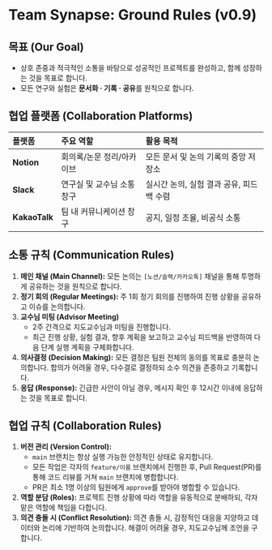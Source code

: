 # Team Synapse: Ground Rules (v0.9)

## 목표 (Our Goal)
- 상호 존중과 적극적인 소통을 바탕으로 성공적인 프로젝트를 완성하고, 함께 성장하는 것을 목표로 합니다.
- 모든 연구와 실험은 **문서화 · 기록 · 공유**를 원칙으로 합니다.

## 협업 플랫폼 (Collaboration Platforms)

| 플랫폼 | 주요 역할 | 활용 목적 |
|:--|:--|:--|
| **Notion** | 회의록/논문 정리/아카이브 | 모든 문서 및 논의 기록의 중앙 저장소 |
| **Slack** | 연구실 및 교수님 소통 창구 | 실시간 논의, 실험 결과 공유, 피드백 수렴 |
| **KakaoTalk** | 팀 내 커뮤니케이션 창구 | 공지, 일정 조율, 비공식 소통 |

## 소통 규칙 (Communication Rules)
1.  **메인 채널 (Main Channel):** 모든 논의는 `[노션/슬랙/카카오톡]` 채널을 통해 투명하게 공유하는 것을 원칙으로 합니다.
2.  **정기 회의 (Regular Meetings):** 주 1회 정기 회의를 진행하여 진행 상황을 공유하고 이슈를 논의합니다.
3. **교수님 미팅 (Advisor Meeting)**  
   - 2주 간격으로 지도교수님과 미팅을 진행합니다.  
   - 최근 진행 상황, 실험 결과, 향후 계획을 보고하고 교수님 피드백을 반영하여 다음 단계 실행 계획을 구체화합니다.
4.  **의사결정 (Decision Making):** 모든 결정은 팀원 전체의 동의를 목표로 충분히 논의합니다. 합의가 어려울 경우, 다수결로 결정하되 소수 의견을 존중하고 기록합니다.
5.  **응답 (Response):** 긴급한 사안이 아닐 경우, 메시지 확인 후 12시간 이내에 응답하는 것을 목표로 합니다.

## 협업 규칙 (Collaboration Rules)
1.  **버전 관리 (Version Control):**
    - `main` 브랜치는 항상 실행 가능한 안정적인 상태로 유지합니다.
    - 모든 작업은 각자의 `feature/이름` 브랜치에서 진행한 후, Pull Request(PR)를 통해 코드 리뷰를 거쳐 `main` 브랜치에 병합합니다.
    - PR은 최소 1명 이상의 팀원에게 `approve`를 받아야 병합할 수 있습니다.
2.  **역할 분담 (Roles):** 프로젝트 진행 상황에 따라 역할을 유동적으로 분배하되, 각자 맡은 역할에 책임을 다합니다.
3.  **의견 충돌 시 (Conflict Resolution):** 의견 충돌 시, 감정적인 대응을 지양하고 데이터와 논리에 기반하여 논의합니다. 해결이 어려울 경우, 지도교수님께 조언을 구합니다.
